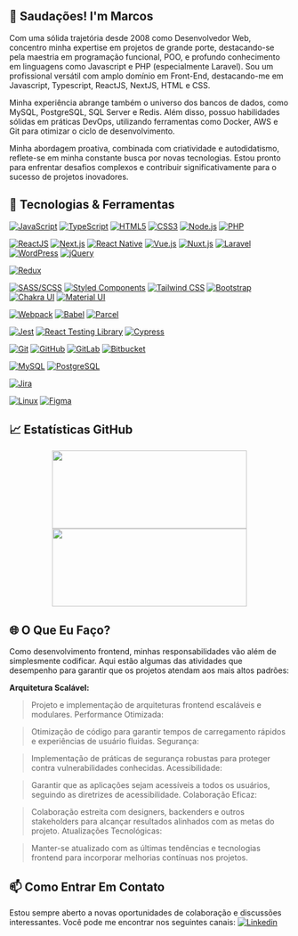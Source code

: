 ## 👋 Saudações! I'm Marcos
Com uma sólida trajetória desde 2008 como Desenvolvedor Web, concentro minha expertise em projetos de grande porte, destacando-se pela maestria em programação funcional, POO, e profundo conhecimento em linguagens como Javascript e PHP (especialmente Laravel). Sou um profissional versátil com amplo domínio em Front-End, destacando-me em Javascript, Typescript, ReactJS, NextJS, HTML e CSS.

Minha experiência abrange também o universo dos bancos de dados, como MySQL, PostgreSQL, SQL Server e Redis. Além disso, possuo habilidades sólidas em práticas DevOps, utilizando ferramentas como Docker, AWS e Git para otimizar o ciclo de desenvolvimento.

Minha abordagem proativa, combinada com criatividade e autodidatismo, reflete-se em minha constante busca por novas tecnologias. Estou pronto para enfrentar desafios complexos e contribuir significativamente para o sucesso de projetos inovadores.

## 🚀 Tecnologias & Ferramentas
[![JavaScript](https://img.shields.io/badge/JavaScript-F7DF1E?style=for-the-badge&logo=javascript&logoColor=black)](https://developer.mozilla.org/pt-BR/docs/Web/JavaScript)
[![TypeScript](https://img.shields.io/badge/TypeScript-3178C6?style=for-the-badge&logo=typescript&logoColor=white)](https://www.typescriptlang.org/)
[![HTML5](https://img.shields.io/badge/HTML5-E34F26?style=for-the-badge&logo=html5&logoColor=white)](https://developer.mozilla.org/pt-BR/docs/Web/HTML)
[![CSS3](https://img.shields.io/badge/CSS3-1572B6?style=for-the-badge&logo=css3&logoColor=white)](https://developer.mozilla.org/pt-BR/docs/Web/CSS)
[![Node.js](https://img.shields.io/badge/Node.js-339933?style=for-the-badge&logo=node.js&logoColor=white)](https://nodejs.org/)
[![PHP](https://img.shields.io/badge/PHP-777BB4?style=for-the-badge&logo=php&logoColor=white)](https://www.php.net/)

[![ReactJS](https://img.shields.io/badge/ReactJS-61DAFB?style=for-the-badge&logo=react&logoColor=white)](https://reactjs.org/)
[![Next.js](https://img.shields.io/badge/Next.js-000?style=for-the-badge&logo=next.js&logoColor=white)](https://nextjs.org/)
[![React Native](https://img.shields.io/badge/React%20Native-61DAFB?style=for-the-badge&logo=react&logoColor=white)](https://reactnative.dev/)
[![Vue.js](https://img.shields.io/badge/Vue.js-4FC08D?style=for-the-badge&logo=vue.js&logoColor=white)](https://vuejs.org/)
[![Nuxt.js](https://img.shields.io/badge/Nuxt.js-00C58E?style=for-the-badge&logo=nuxt.js&logoColor=white)](https://nuxtjs.org/)
[![Laravel](https://img.shields.io/badge/Laravel-FF2D20?style=for-the-badge&logo=laravel&logoColor=white)](https://laravel.com/)
[![WordPress](https://img.shields.io/badge/WordPress-21759B?style=for-the-badge&logo=wordpress&logoColor=white)](https://wordpress.org/)
[![jQuery](https://img.shields.io/badge/jQuery-0769AD?style=for-the-badge&logo=jquery&logoColor=white)](https://jquery.com/)

[![Redux](https://img.shields.io/badge/Redux-764ABC?style=for-the-badge&logo=redux&logoColor=white)](https://redux.js.org/)

[![SASS/SCSS](https://img.shields.io/badge/SASS/SCSS-CC6699?style=for-the-badge&logo=sass&logoColor=white)](https://sass-lang.com/)
[![Styled Components](https://img.shields.io/badge/Styled%20Components-DB7093?style=for-the-badge&logo=styled-components&logoColor=white)](https://styled-components.com/)
[![Tailwind CSS](https://img.shields.io/badge/Tailwind%20CSS-38B2AC?style=for-the-badge&logo=tailwind-css&logoColor=white)](https://tailwindcss.com/)
[![Bootstrap](https://img.shields.io/badge/Bootstrap-563D7C?style=for-the-badge&logo=bootstrap&logoColor=white)](https://getbootstrap.com/)
[![Chakra UI](https://img.shields.io/badge/Chakra%20UI-319795?style=for-the-badge&logo=chakra-ui&logoColor=white)](https://chakra-ui.com/)
[![Material UI](https://img.shields.io/badge/Material%20UI-0081CB?style=for-the-badge&logo=material-ui&logoColor=white)](https://material-ui.com/)

[![Webpack](https://img.shields.io/badge/Webpack-8DD6F9?style=for-the-badge&logo=webpack&logoColor=black)](https://webpack.js.org/)
[![Babel](https://img.shields.io/badge/Babel-F9DC3E?style=for-the-badge&logo=babel&logoColor=black)](https://babeljs.io/)
[![Parcel](https://img.shields.io/badge/Parcel-BC3263?style=for-the-badge&logo=parcel&logoColor=white)](https://parceljs.org/)

[![Jest](https://img.shields.io/badge/Jest-C21325?style=for-the-badge&logo=jest&logoColor=white)](https://jestjs.io/)
[![React Testing Library](https://img.shields.io/badge/React%20Testing%20Library-E33332?style=for-the-badge&logo=testing-library&logoColor=white)](https://testing-library.com/)
[![Cypress](https://img.shields.io/badge/Cypress-17202C?style=for-the-badge&logo=cypress&logoColor=white)](https://www.cypress.io/)

[![Git](https://img.shields.io/badge/Git-F05032?style=for-the-badge&logo=git&logoColor=white)](https://git-scm.com/)
[![GitHub](https://img.shields.io/badge/GitHub-181717?style=for-the-badge&logo=github&logoColor=white)](https://github.com/)
[![GitLab](https://img.shields.io/badge/GitLab-FCA121?style=for-the-badge&logo=gitlab&logoColor=white)](https://about.gitlab.com/)
[![Bitbucket](https://img.shields.io/badge/Bitbucket-0052CC?style=for-the-badge&logo=bitbucket&logoColor=white)](https://bitbucket.org/)

[![MySQL](https://img.shields.io/badge/MySQL-4479A1?style=for-the-badge&logo=mysql&logoColor=white)](https://www.mysql.com/)
[![PostgreSQL](https://img.shields.io/badge/PostgreSQL-336791?style=for-the-badge&logo=postgresql&logoColor=white)](https://www.postgresql.org/)

[![Jira](https://img.shields.io/badge/Jira-0052CC?style=for-the-badge&logo=jira&logoColor=white)](https://www.atlassian.com/software/jira)

[![Linux](https://img.shields.io/badge/Linux-FCC624?style=for-the-badge&logo=linux&logoColor=black)](https://www.linux.org/) 
[![Figma](https://img.shields.io/badge/Figma-F24E1E?style=for-the-badge&logo=figma&logoColor=white)](https://www.figma.com/)


## 📈 Estatísticas GitHub
<div align="center">
  <a href="https://github.com/m4rcosazevedo/" target="_blank">
    <img width="350px" height="140em" src="https://github-readme-stats.vercel.app/api/top-langs/?username=m4rcosazevedo&hide=html&layout=compact&theme=dark" />
  </a>
  <a href="https://github.com/m4rcosazevedo/" target="_blank">
    <img width="350px" height="140em" src="https://github-readme-stats-one-bice.vercel.app/api?username=m4rcosazevedo&theme=dark&include_all_commits=true&show_icons=true&count_private=true&role=OWNER,ORGANIZATION_MEMBER,COLLABORATOR&include_orgs=true"/>
  </a>
</div>

## 🌐 O Que Eu Faço?
Como desenvolvimento frontend, minhas responsabilidades vão além de simplesmente codificar. Aqui estão algumas das atividades que desempenho para garantir que os projetos atendam aos mais altos padrões:

**Arquitetura Scalável:**
> Projeto e implementação de arquiteturas frontend escaláveis e modulares.
Performance Otimizada:

> Otimização de código para garantir tempos de carregamento rápidos e experiências de usuário fluidas.
Segurança:

> Implementação de práticas de segurança robustas para proteger contra vulnerabilidades conhecidas.
Acessibilidade:

> Garantir que as aplicações sejam acessíveis a todos os usuários, seguindo as diretrizes de acessibilidade.
Colaboração Eficaz:

> Colaboração estreita com designers, backenders e outros stakeholders para alcançar resultados alinhados com as metas do projeto.
Atualizações Tecnológicas:

> Manter-se atualizado com as últimas tendências e tecnologias frontend para incorporar melhorias contínuas nos projetos.

## 📫 Como Entrar Em Contato
Estou sempre aberto a novas oportunidades de colaboração e discussões interessantes. Você pode me encontrar nos seguintes canais:
[![Linkedin](https://img.shields.io/badge/-LinkedIn-%230077B5?style=for-the-badge&logo=linkedin&logoColor=white)](https://www.linkedin.com/in/marcospca)

